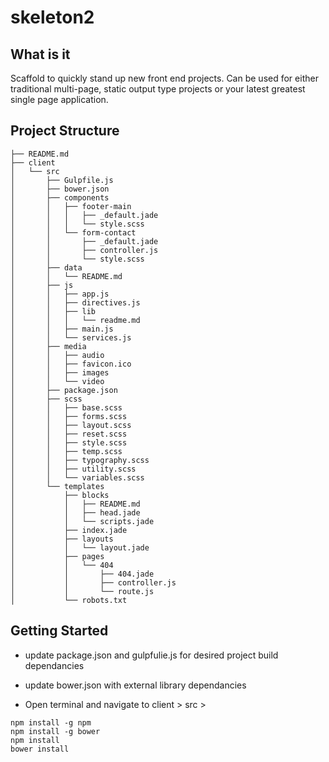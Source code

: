 # skeleton2

## What is it

Scaffold to quickly stand up new front end projects. Can be used for either traditional multi-page, static output type projects or your latest greatest single page application.

## Project Structure

```
├── README.md
├── client
│   └── src
│       ├── Gulpfile.js
│       ├── bower.json
│       ├── components
│       │   ├── footer-main
│       │   │   ├── _default.jade
│       │   │   └── style.scss
│       │   └── form-contact
│       │       ├── _default.jade
│       │       ├── controller.js
│       │       └── style.scss
│       ├── data
│       │   └── README.md
│       ├── js
│       │   ├── app.js
│       │   ├── directives.js
│       │   ├── lib
│       │   │   └── readme.md
│       │   ├── main.js
│       │   └── services.js
│       ├── media
│       │   ├── audio
│       │   ├── favicon.ico
│       │   ├── images
│       │   └── video
│       ├── package.json
│       ├── scss
│       │   ├── base.scss
│       │   ├── forms.scss
│       │   ├── layout.scss
│       │   ├── reset.scss
│       │   ├── style.scss
│       │   ├── temp.scss
│       │   ├── typography.scss
│       │   ├── utility.scss
│       │   └── variables.scss
│       └── templates
│           ├── blocks
│           │   ├── README.md
│           │   ├── head.jade
│           │   └── scripts.jade
│           ├── index.jade
│           ├── layouts
│           │   └── layout.jade
│           ├── pages
│           │   └── 404
│           │       ├── 404.jade
│           │       ├── controller.js
│           │       └── route.js
│           └── robots.txt
```
        
## Getting Started

- update package.json and gulpfulie.js for desired project build dependancies

- update bower.json with external library dependancies

- Open terminal and navigate to client > src >

```
npm install -g npm 
npm install -g bower
npm install
bower install
```





